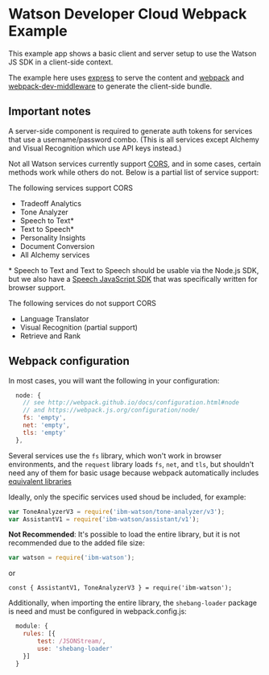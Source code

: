# Watson Developer Cloud Webpack Example

This example app shows a basic client and server setup to use the Watson JS SDK in a client-side context.

The example here uses [express](http://expressjs.com/) to serve the content and [webpack](https://www.npmjs.com/package/webpack-dev-middleware) and
[webpack-dev-middleware](https://www.npmjs.com/package/webpack-dev-middleware) to generate the client-side bundle.

## Important notes

A server-side component is required to generate auth tokens for services that use a username/password combo.
(This is all services except Alchemy and Visual Recognition which use API keys instead.)

Not all Watson services currently support [CORS](https://developer.mozilla.org/en-US/docs/Web/HTTP/Access_control_CORS),
and in some cases, certain methods work while others do not. Below is a partial list of service support:

The following services support CORS

 * Tradeoff Analytics
 * Tone Analyzer
 * Speech to Text*
 * Text to Speech*
 * Personality Insights
 * Document Conversion
 * All Alchemy services

\* Speech to Text and Text to Speech should be usable via the Node.js SDK, but we also have a [Speech JavaScript SDK](https://www.npmjs.com/package/watson-speech) that was specifically written for browser support.


The following services do not support CORS

 * Language Translator
 * Visual Recognition (partial support)
 * Retrieve and Rank


## Webpack configuration

In most cases, you will want the following in your configuration:


```js
  node: {
    // see http://webpack.github.io/docs/configuration.html#node
    // and https://webpack.js.org/configuration/node/
    fs: 'empty',
    net: 'empty',
    tls: 'empty'
  },
```

Several services use the `fs` library, which won't work in browser environments, and the `request` library loads `fs`,
`net`, and `tls`, but shouldn't need any of them for basic usage because webpack automatically includes
[equivalent libraries](https://www.npmjs.com/package/node-libs-browser)

Ideally, only the specific services used shoud be included, for example:

```js
var ToneAnalyzerV3 = require('ibm-watson/tone-analyzer/v3');
var AssistantV1 = require('ibm-watson/assistant/v1');
```

**Not Recommended**: It's possible to load the entire library, but it is not recommended due to the added file size:

```js
var watson = require('ibm-watson');
```
or
```
const { AssistantV1, ToneAnalyzerV3 } = require('ibm-watson');
```

Additionally, when importing the entire library, the `shebang-loader` package is need and must be configured
in webpack.config.js:

```js
  module: {
    rules: [{
        test: /JSONStream/,
        use: 'shebang-loader'
    }]
  }
```
